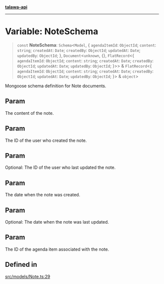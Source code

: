 [**talawa-api**](../../../README.md)

***

# Variable: NoteSchema

> `const` **NoteSchema**: `Schema`\<`Model`, \{ `agendaItemId`: `ObjectId`; `content`: `string`; `createdAt`: `Date`; `createdBy`: `ObjectId`; `updatedAt`: `Date`; `updatedBy`: `ObjectId`; \}, `Document`\<`unknown`, \{\}, `FlatRecord`\<\{ `agendaItemId`: `ObjectId`; `content`: `string`; `createdAt`: `Date`; `createdBy`: `ObjectId`; `updatedAt`: `Date`; `updatedBy`: `ObjectId`; \}\>\> & `FlatRecord`\<\{ `agendaItemId`: `ObjectId`; `content`: `string`; `createdAt`: `Date`; `createdBy`: `ObjectId`; `updatedAt`: `Date`; `updatedBy`: `ObjectId`; \}\> & `object`\>

Mongoose schema definition for Note documents.

## Param

The content of the note.

## Param

The ID of the user who created the note.

## Param

Optional: The ID of the user who last updated the note.

## Param

The date when the note was created.

## Param

Optional: The date when the note was last updated.

## Param

The ID of the agenda item associated with the note.

## Defined in

[src/models/Note.ts:29](https://github.com/Suyash878/talawa-api/blob/f376d03c37e9acd046e7cc983947432c95f74442/src/models/Note.ts#L29)
